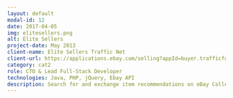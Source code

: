 ```yaml
---
layout: default
modal-id: 12
date: 2017-04-05
img: elitesellers.png
alt: Elite Sellers
project-date: May 2013
client-name: Elite Sellers Traffic Net
client-url: https://applications.ebay.com/selling?appId=buyer.trafficfunnel.com
category: cat2
role: CTO & Lead Full-Stack Developer
technologies: Java, PHP, jQuery, Ebay API
description: Search for and exchange item recommendations on eBay Collections with potentially thousands of other sellers having the most optimum value. Additionally, subscribers of this applications will also get their listings frequently indexed by top search engines for much better ranking. 
---
```

